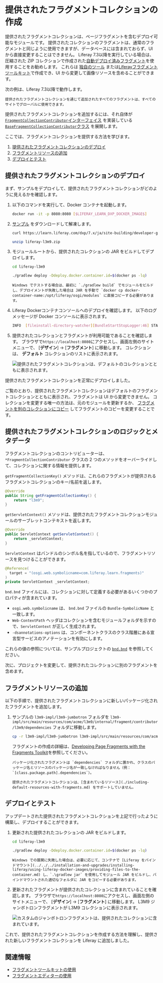 # 提供されたフラグメントコレクションの作成

提供されたフラグメントコレクションは、ページフラグメントを含むデプロイ可能なモジュールです。 提供されたコレクションのフラグメントは、通常のフラグメントと同じように使用できますが、データベースには含まれておらず、UI から直接変更することはできません。 Liferay 7.3以降を実行している場合は、圧縮された ZIP コレクションで作成された[自動デプロイ済みフラグメント](./auto-deploying-fragments.md)を使用することをお勧めします。 これらは [独自のツール](./using-the-fragments-toolkit.md#collection-format-overview) または[Liferayフラグメントツールキット](./using-the-fragments-toolkit.md)で作成でき、UI から変更して画像リソースを含めることができます。

次の例は、Liferay 7.3以降で動作します。

```{note}
提供されたフラグメントコレクションを通じて追加されたすべてのフラグメントは、すべてのサイトでグローバルに使用できます。
```

提供されたフラグメントコレクションを追加するには、それ自体が [`FragmentCollectionContributor`インターフェイス](https://docs.liferay.com/dxp/apps/fragment/latest/javadocs/com/liferay/fragment/contributor/FragmentCollectionContributor.html) を実装している [`BaseFragmentCollectionContributor`クラス](https://docs.liferay.com/dxp/apps/fragment/latest/javadocs/com/liferay/fragment/contributor/BaseFragmentCollectionContributor.html) を展開します。

ここでは、フラグメントコレクションを提供する方法を学びます。

1.  [提供されたフラグメントコレクションのデプロイ](#deploy-a-contributed-fragment-collection)
2.  [フラグメントリソースの追加](#add-the-fragment-resources)
3.  [デプロイとテスト](#deploy-and-test)

## 提供されたフラグメントコレクションのデプロイ

まず、サンプルをデプロイして、提供されたフラグメントコレクションがどのように見えるかを確認します。

1.  以下のコマンドを実行して、Docker コンテナを起動します。

    ``` bash
    docker run -it -p 8080:8080 [$LIFERAY_LEARN_DXP_DOCKER_IMAGE$]
    ```

2.  [サンプル](https://learn.liferay.com/dxp/7.x/ja/site-building/developer-guide/developing-page-fragments/liferay-l3m9.zip) をダウンロードして解凍します。

    ``` bash
    curl https://learn.liferay.com/dxp/7.x/ja/site-building/developer-guide/developing-page-fragments/liferay-l3m9.zip -O
    ```

    ``` bash
    unzip liferay-l3m9.zip
    ```

3.  モジュールルートから、提供されたコレクションの JAR をビルドしてデプロイします。

    ``` bash
    cd liferay-l3m9
    ```

    ``` bash
    ./gradlew deploy -Ddeploy.docker.container.id=$(docker ps -lq)
    ```

    ```{note}
    Windows でテストする場合は、最初に `./gradlew build` でモジュールをビルドし、デプロイメントが失敗した場合は JAR を手動で `docker cp docker-container-name:/opt/liferay/osgi/modules` に直接コピーする必要があります。
    ```

4.  Liferay Dockerコンテナコンソールへのデプロイを確認します。 以下のログ メッセージが Docker コンソールに表示されます。

    ``` bash
    INFO  [fileinstall-directory-watcher][BundleStartStopLogger:46] STARTED com.acme.l3m9.impl_1.0.0 [1824]
    ```

5.  提供されたコレクションとフラグメントが利用可能であることを確認します。 ブラウザで`https://localhost:8080`にアクセスし、画面左側のサイトメニューで、 [**デザイン**] → [**フラグメント**] に移動します。 コレクションは、 **デフォルト** コレクションのリストに表示されます。

    ![提供されたフラグメントコレクションは、デフォルトのコレクションとともに表示されます。](./creating-a-contributed-fragment-collection/images/01.png)

提供されたフラグメントコレクションを正常にデプロイしました。

ご覧のとおり、提供されたフラグメントコレクションはデフォルトのフラグメントコレクションとともに表示され、フラグメントは UI から変更できません。 コレクションを変更する唯一の方法は、元のモジュールを更新するか、 [フラグメントを別のコレクションにコピー](../../displaying-content/using-fragments/managing-page-fragments.md#managing-individual-page-fragments) してフラグメントのコピーを変更することです。

## 提供されたフラグメントコレクションのロジックとメタデータ

フラグメントコレクションのコントリビューターは、`*FragmentCollectionContributor` クラスの 2 つのメソッドをオーバーライドして、コレクションに関する情報を提供します。

`getFragmentCollectionKey()` メソッドは、これらのフラグメントが提供されるフラグメントコレクションのキー/名前を返します。

``` java
@Override
public String getFragmentCollectionKey() {
    return "l3m9";
}
```

`getServletContext()` メソッドは、提供されたフラグメントコレクションモジュールのサーブレットコンテキストを返します。

``` java
@Override
public ServletContext getServletContext() {
    return _servletContext;
}
```

`ServletContext` はバンドルのシンボル名を指しているので、フラグメントリソースを見つけることができます。

``` java
@Reference(
  target = "(osgi.web.symbolicname=com.liferay.learn.fragments)"
)
private ServletContext _servletContext;
```

`bnd.bnd` ファイルには、コレクションに対して定義する必要があるいくつかのプロパティが含まれています。

  - `osgi.web.symbolicname` は、 `bnd.bnd` ファイルの `Bundle-SymbolicName` と一致します。
  - `Web-ContextPath` ヘッダはコレクションを含むモジュールフォルダを示すので、`ServletContext` が正しく生成されます。
  - `-dsannotations-options` は、コンポーネントクラスのクラス階層にある宣言型サービスのアノテーションを有効にします。

これらの値の参照については、サンプルプロジェクトの [`bnd.bnd`](https://learn.liferay.com/dxp/7.x/ja/site-building/developer-guide/developing-page-fragments/liferay-l3m9.zip) を参照してください。

次に、プロジェクトを変更して、提供されたコレクションに別のフラグメントを含めます。

## フラグメントリソースの追加

以下の手順で、提供されたフラグメントコレクションに新しいパッケージ化されたフラグメントを追加します。

1.  サンプルの `l3m9-impl/l3m9-jumbotron` フォルダを `l3m9-impl/src/main/resources/com/acme/l3m9/internal/fragment/contributor/l3m9/dependencies` フォルダに移動します。

    ``` bash
    cp -r l3m9-impl/l3m9-jumbotron l3m9-impl/src/main/resources/com/acme/l3m9/internal/fragment/contributor/l3m9/dependencies/
    ```

    フラグメントの作成の詳細は、[Developing Page Fragments with the Fragments Toolkit](./using-the-fragments-toolkit.md)を参照してください。

    ```{note}
    パッケージ化されたフラグメントは `dependencies` フォルダに置かれ、クラスのパッケージ名とリソースのパッケージ名が一致しなければなりません（例： `[class.package.path].dependencies`）。
    ```

    ```{note}
    提供されたフラグメントコレクションは、[含まれているリソース](./including-default-resources-with-fragments.md) をサポートしていません。
    ```

## デプロイとテスト

アップデートされた提供されたフラグメントコレクションを上記で行ったように構築し、デプロイすることができます。

1.  更新された提供されたコレクションの JAR をビルドします。

    ``` bash
    cd liferay-l3m9
    ```

    ``` bash
    ./gradlew deploy -Ddeploy.docker.container.id=$(docker ps -lq)
    ```

    ```{note}
    Windows での展開に失敗した場合は、必要に応じて、コンテナで [Liferay をバインドマウント](../../../installation-and-upgrades/installing-liferay/using-liferay-docker-images/providing-files-to-the-container.md) し、`.\gradlew jar` を使用してモジュール JAR をビルドし、バインドマウントされた適切なフォルダに JAR をコピーする必要があります。
    ```

2.  更新されたフラグメントが提供されたコレクションに含まれていることを確認します。 ブラウザで`https://localhost:8080`にアクセスし、画面左側のサイトメニューで、 [**デザイン**] → [**フラグメント**] に移動します。 L3M9 ジャンボトロンフラグメントが L3M9 コレクションに表示されます。

    ![カスタムのジャンボトロンフラグメントは、提供されたコレクションに含まれています。](./creating-a-contributed-fragment-collection/images/02.png)

これで、提供されたフラグメントコレクションを作成する方法を理解し、提供された新しいフラグメントコレクションを Liferay に追加しました。

## 関連情報

  - [フラグメントツールキットの使用](./using-the-fragments-toolkit.md)
  - [フラグメントエディターの使用](./using-the-fragments-editor.md)
